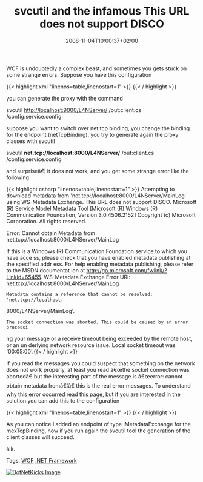﻿---
title: "svcutil and the infamous This URL does not support DISCO"
description: ""
date: 2008-11-04T10:00:37+02:00
draft: false
tags: [General]
categories: [General]
---
WCF is undoubtedly a complex beast, and sometimes you gets stuck on some strange errors. Suppose you have this configuration

{{< highlight xml "linenos=table,linenostart=1" >}}
<host>
    <baseAddresses>
        <add baseAddress="http://localhost:9000/L4NServer/"/>
        <add baseAddress="net.tcp://localhost:8000/L4NServer/"/>
    </baseAddresses>
</host>
<endpoint
      address="MainLog"
      binding="basicHttpBinding"
      contract="LiveLogger4Log4Net.IL4NServer" />{{< / highlight >}}

<!-- Code inserted with Steve Dunn's Windows Live Writer Code Formatter Plugin.  http://dunnhq.com -->

you can generate the proxy with the command

svcutil [http://localhost:9000/L4NServer/](http://localhost:9000/L4NServer/) /out:client.cs /config:service.config

suppose you want to switch over net.tcp binding, you change the binding for the endpoint (netTcpBinding), you try to generate again the proxy classes with svcutil

svcutil  **net.tcp://localhost:8000/L4NServer/** /out:client.cs /config:service.config

and surpriseâ€¦ it does not work, and you get some strange error like the following

{{< highlight csharp "linenos=table,linenostart=1" >}}
Attempting to download metadata from 'net.tcp://localhost:8000/L4NServer/MainLog
' using WS-Metadata Exchange. This URL does not support DISCO.
Microsoft (R) Service Model Metadata Tool
[Microsoft (R) Windows (R) Communication Foundation, Version 3.0.4506.2152]
Copyright (c) Microsoft Corporation.  All rights reserved.

Error: Cannot obtain Metadata from net.tcp://localhost:8000/L4NServer/MainLog

If this is a Windows (R) Communication Foundation service to which you have acce
ss, please check that you have enabled metadata publishing at the specified addr
ess.  For help enabling metadata publishing, please refer to the MSDN documentat
ion at http://go.microsoft.com/fwlink/?LinkId=65455.
WS-Metadata Exchange Error
    URI: net.tcp://localhost:8000/L4NServer/MainLog

    Metadata contains a reference that cannot be resolved: 'net.tcp://localhost:
8000/L4NServer/MainLog'.

    The socket connection was aborted. This could be caused by an error processi
ng your message or a receive timeout being exceeded by the remote host, or an un
derlying network resource issue. Local socket timeout was '00:05:00'.{{< / highlight >}}

<!-- Code inserted with Steve Dunn's Windows Live Writer Code Formatter Plugin.  http://dunnhq.com -->

If you read the messages you could suspect that something on the network does not work properly, at least you read â€œthe socket connection was abortedâ€ but the interesting part of the message is â€œerror: cannot obtain metadata fromâ€¦â€ this is the real error messages. To understand why this error occurred read [this page](http://msdn.microsoft.com/en-us/library/aa751951.aspx), but if you are interested in the solution you can add this to the configuration

{{< highlight xml "linenos=table,linenostart=1" >}}
<endpoint
      address="MainLog"
      binding="netTcpBinding"
      contract="LiveLogger4Log4Net.IL4NServer" />
<endpoint
      address="mex"
      binding="mexTcpBinding"
      contract="IMetadataExchange" />{{< / highlight >}}

<!-- Code inserted with Steve Dunn's Windows Live Writer Code Formatter Plugin.  http://dunnhq.com -->

As you can notice I added an endpoint of type IMetadataExchange for the mexTcpBinding, now if you run again the svcutil tool the generation of the client classes will succeed.

alk.

Tags: [WCF](http://technorati.com/tag/WCF) [.NET Framework](http://technorati.com/tag/.NET%20Framework)

<script type="text/javascript">var dzone_url = 'http://www.codewrecks.com/blog/index.php/2008/11/04/svcutil-and-the-infamous-this-url-does-not-support-disco/';</script><script type="text/javascript">var dzone_title = 'svcutil and the infamous This URL does not support DISCO';</script><script type="text/javascript">var dzone_blurb = 'svcutil and the infamous This URL does not support DISCO';</script><script type="text/javascript">var dzone_style = '2';</script><script language="javascript" src="http://widgets.dzone.com/widgets/zoneit.js"></script> 

[![DotNetKicks Image](http://www.dotnetkicks.com/Services/Images/KickItImageGenerator.ashx?url=http://www.codewrecks.com/blog/index.php/2008/11/04/svcutil-and-the-infamous-this-url-does-not-support-disco/&amp;bgcolor=0080C0&amp;fgcolor=FFFFFF&amp;border=000000&amp;cbgcolor=D4E1ED&amp;cfgcolor=000000)](http://www.dotnetkicks.com/kick/?url=http://www.codewrecks.com/blog/index.php/2008/11/04/svcutil-and-the-infamous-this-url-does-not-support-disco/)
